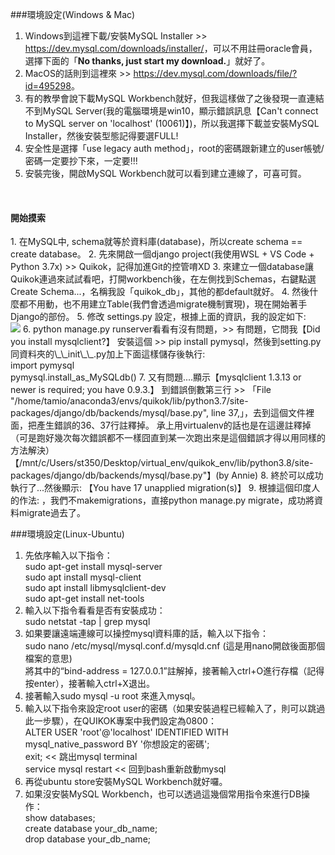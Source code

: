 ###環境設定(Windows & Mac)

1.   Windows到這裡下載/安裝MySQL Installer  >>  <https://dev.mysql.com/downloads/installer/>，可以不用註冊oracle會員，選擇下面的「**No thanks, just start my download.**」就好了。
2.   MacOS的話則到這裡來 >>  <https://dev.mysql.com/downloads/file/?id=495298>。
3.   有的教學會說下載MySQL Workbench就好，但我這樣做了之後發現一直連結不到MySQL Server(我的電腦環境是win10，顯示錯誤訊息【Can't connect to MySQL server on 'localhost' (10061)】)，所以我選擇下載並安裝MySQL Installer，然後安裝型態記得要選FULL!
4.   安全性是選擇「use legacy auth method」，root的密碼跟新建立的user帳號/密碼一定要抄下來，一定要!!!
5.   安裝完後，開啟MySQL Workbench就可以看到建立連線了，可喜可賀。  
<br>
    <h4>開始摸索</h4>
    1.  在MySQL中, schema就等於資料庫(database)，所以create schema == create database。
    2.  先來開啟一個django project(我使用WSL + VS Code + Python 3.7x) >> Quikok，記得加進Git的控管唷XD
    3. 來建立一個database讓Quikok連過來試試看吧，打開workbench後，在左側找到Schemas，右鍵點選Create Schema...，名稱我設「quikok_db」，其他的都default就好。
    4. 然後什麼都不用動，也不用建立Table(我們會透過migrate機制實現)，現在開始著手Django的部份。
    5. 修改 settings.py 設定，根據上面的資訊，我的設定如下:</br>
    <img src="https://lh4.googleusercontent.com/clhpWO5GLuPm9FRMXP0kHRec2oWa2qPiH83I0WhPI4EwXYhtuxu_6NEsb92Ec3d1mXR7ccIINw8hQOsjtp3C5mbB7hjP5z-SAHb_8tw0Ki5wajKV4C25o_-nftRH5Jn26QRQI497">  
    6. python manage.py runserver看看有沒有問題，>> 有問題，它問我【Did you install mysqlclient?】
安裝這個 >> pip install pymysql，然後到setting.py同資料夾的\_\_init\_\_.py加上下面這樣儲存後執行:<br>
    import pymysql<br>
    pymysql.install_as_MySQLdb()
    7. 又有問題....顯示【mysqlclient 1.3.13 or newer is required; you have 0.9.3.】
到錯誤倒數第三行 >> 「File "/home/tamio/anaconda3/envs/quikok/lib/python3.7/site-packages/django/db/backends/mysql/base.py", line 37,」，去到這個文件裡面，把產生錯誤的36、37行註釋掉。
承上用virtualenv的話也是在這邊註釋掉（可是跑好幾次每次錯誤都不一樣囧直到某一次跑出來是這個錯誤才得以用同樣的方法解決）【/mnt/c/Users/st350/Desktop/virtual_env/quikok_env/lib/python3.8/site-packages/django/db/backends/mysql/base.py"】(by Annie)
    8. 終於可以成功執行了...然後顯示: 【You have 17 unapplied migration(s)】
    9. 根據這個印度人的作法: <https://www.youtube.com/watch?v=8gSjvehTqAk>，我們不makemigrations，直接python manage.py migrate，成功將資料migrate過去了。
<br>

###環境設定(Linux-Ubuntu)
1. 先依序輸入以下指令：<br>
    sudo apt-get install mysql-server<br>
    sudo apt install mysql-client<br>
    sudo apt install libmysqlclient-dev<br>
    sudo apt-get install net-tools 
2. 輸入以下指令看看是否有安裝成功：<br>
    sudo netstat -tap | grep mysql
3. 如果要讓遠端連線可以操控mysql資料庫的話，輸入以下指令：<br>
    sudo nano /etc/mysql/mysql.conf.d/mysqld.cnf  (這是用nano開啟後面那個檔案的意思) <br>
    將其中的“bind-address = 127.0.0.1”註解掉，接著輸入ctrl+O進行存檔（記得按enter），接著輸入ctrl+X退出。
4. 接著輸入sudo mysql -u root   來進入mysql。
5. 輸入以下指令來設定root user的密碼（如果安裝過程已經輸入了，則可以跳過此一步驟），在QUIKOK專案中我們設定為0800：<br>
    ALTER USER 'root'@'localhost' IDENTIFIED WITH mysql\_native\_password BY '你想設定的密碼';<br>
    exit;     << 跳出mysql terminal<br>
    service mysql restart    << 回到bash重新啟動mysql
6. 再從ubuntu store安裝MySQL Workbench就好囉。
7. 如果沒安裝MySQL Workbench，也可以透過這幾個常用指令來進行DB操作：<br>
    show databases;<br>
    create database your\_db\_name;<br>
    drop database your\_db\_name;